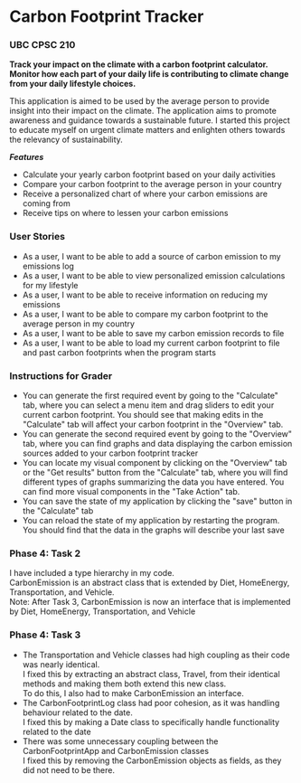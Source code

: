 # Carbon Footprint Tracker

### UBC CPSC 210

**Track your impact on the climate with a carbon footprint calculator. Monitor how each part
of your daily life is contributing to climate change from your daily lifestyle choices.** 
 
 This application is aimed to be used by the average person to provide insight into their impact on the climate.
 The application aims to promote awareness and guidance towards a sustainable future. 
 I started this project to educate myself on urgent climate matters and enlighten others towards the relevancy of sustainability.
  
 
***Features***
- Calculate your yearly carbon footprint based on your daily activities
- Compare your carbon footprint to the average person in your country
- Receive a personalized chart of where your carbon emissions are coming from
- Receive tips on where to lessen your carbon emissions

### User Stories
- As a user, I want to be able to add a source of carbon emission to my emissions log
- As a user, I want to be able to view personalized emission calculations for my lifestyle
- As a user, I want to be able to receive information on reducing my emissions
- As a user, I want to be able to compare my carbon footprint to the average person in my country
- As a user, I want to be able to save my carbon emission records to file
- As a user, I want to be able to load my current carbon footprint to file and past carbon footprints when the program starts

### Instructions for Grader
- You can generate the first required event by going to the "Calculate" tab, where you can select a 
menu item and drag sliders to edit your current carbon footprint. You should see that making edits in the "Calculate" tab
will affect your carbon footprint in the "Overview" tab.
- You can generate the second required event by going to the "Overview" tab, where you can find graphs and data 
displaying the carbon emission sources added to your carbon footprint tracker
- You can locate my visual component by clicking on the "Overview" tab or the "Get results" button from the "Calculate" tab, 
where you will find different types of graphs summarizing the data you have entered. You can find more visual components 
in the "Take Action" tab.
- You can save the state of my application by clicking the "save" button in the "Calculate" tab
- You can reload the state of my application by restarting the program. You should find that the data in the graphs will describe 
your last save

### Phase 4: Task 2
I have included a type hierarchy in my code.  
CarbonEmission is an abstract class that is extended by Diet, HomeEnergy, Transportation, 
and Vehicle.  
Note: After Task 3, CarbonEmission is now an interface that is implemented by Diet, HomeEnergy, Transportation, and Vehicle

### Phase 4: Task 3
- The Transportation and Vehicle classes had high coupling as their code was nearly identical.  
I fixed this by extracting an abstract class, Travel, from their identical methods and making them both extend this new class.   
To do this, I also had to make CarbonEmission an interface. 
- The CarbonFootprintLog class had poor cohesion, as it was handling behaviour related to the date.  
I fixed this by making a Date class to specifically handle functionality related to the date
- There was some unnecessary coupling between the CarbonFootprintApp and CarbonEmission classes  
I fixed this by removing the CarbonEmission objects as fields, as they did not need to be there.

